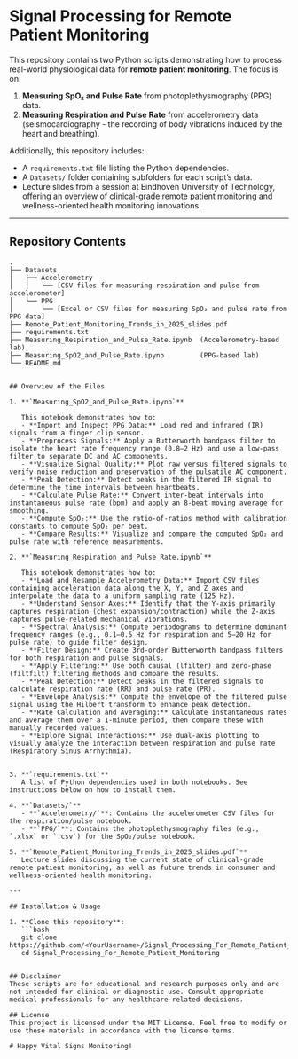 # Signal Processing for Remote Patient Monitoring

This repository contains two Python scripts demonstrating how to process real-world physiological data for **remote patient monitoring**. The focus is on:

1. **Measuring SpO₂ and Pulse Rate** from photoplethysmography (PPG) data.
2. **Measuring Respiration and Pulse Rate** from accelerometry data (seismocardiography - the recording of body vibrations induced by the heart and breathing).

Additionally, this repository includes:
- A `requirements.txt` file listing the Python dependencies.
- A `Datasets/` folder containing subfolders for each script’s data.
- Lecture slides from a session at Eindhoven University of Technology, offering an overview of clinical-grade remote patient monitoring and wellness-oriented health monitoring innovations.

---

## Repository Contents
```text
.
├── Datasets
│   ├── Accelerometry
│   │   └── [CSV files for measuring respiration and pulse from accelerometer]
│   └── PPG
│       └── [Excel or CSV files for measuring SpO₂ and pulse rate from PPG data]
├── Remote_Patient_Monitoring_Trends_in_2025_slides.pdf
├── requirements.txt
├── Measuring_Respiration_and_Pulse_Rate.ipynb  (Accelerometry-based lab)
├── Measuring_SpO2_and_Pulse_Rate.ipynb         (PPG-based lab)
└── README.md


## Overview of the Files

1. **`Measuring_SpO2_and_Pulse_Rate.ipynb`**

   This notebook demonstrates how to:
   - **Import and Inspect PPG Data:** Load red and infrared (IR) signals from a finger clip sensor.
   - **Preprocess Signals:** Apply a Butterworth bandpass filter to isolate the heart rate frequency range (0.8–2 Hz) and use a low-pass filter to separate DC and AC components.
   - **Visualize Signal Quality:** Plot raw versus filtered signals to verify noise reduction and preservation of the pulsatile AC component.
   - **Peak Detection:** Detect peaks in the filtered IR signal to determine the time intervals between heartbeats.
   - **Calculate Pulse Rate:** Convert inter-beat intervals into instantaneous pulse rate (bpm) and apply an 8-beat moving average for smoothing.
   - **Compute SpO₂:** Use the ratio-of-ratios method with calibration constants to compute SpO₂ per beat.
   - **Compare Results:** Visualize and compare the computed SpO₂ and pulse rate with reference measurements.

2. **`Measuring_Respiration_and_Pulse_Rate.ipynb`**

   This notebook demonstrates how to:
   - **Load and Resample Accelerometry Data:** Import CSV files containing acceleration data along the X, Y, and Z axes and interpolate the data to a uniform sampling rate (125 Hz).
   - **Understand Sensor Axes:** Identify that the Y-axis primarily captures respiration (chest expansion/contraction) while the Z-axis captures pulse-related mechanical vibrations.
   - **Spectral Analysis:** Compute periodograms to determine dominant frequency ranges (e.g., 0.1–0.5 Hz for respiration and 5–20 Hz for pulse rate) to guide filter design.
   - **Filter Design:** Create 3rd‑order Butterworth bandpass filters for both respiration and pulse signals.
   - **Apply Filtering:** Use both causal (lfilter) and zero-phase (filtfilt) filtering methods and compare the results.
   - **Peak Detection:** Detect peaks in the filtered signals to calculate respiration rate (RR) and pulse rate (PR).
   - **Envelope Analysis:** Compute the envelope of the filtered pulse signal using the Hilbert transform to enhance peak detection.
   - **Rate Calculation and Averaging:** Calculate instantaneous rates and average them over a 1‑minute period, then compare these with manually recorded values.
   - **Explore Signal Interactions:** Use dual‑axis plotting to visually analyze the interaction between respiration and pulse rate (Respiratory Sinus Arrhythmia).


3. **`requirements.txt`**  
   A list of Python dependencies used in both notebooks. See instructions below on how to install them.

4. **`Datasets/`**  
   - **`Accelerometry/`**: Contains the accelerometer CSV files for the respiration/pulse notebook.  
   - **`PPG/`**: Contains the photoplethysmography files (e.g., `.xlsx` or `.csv`) for the SpO₂/pulse notebook.

5. **`Remote_Patient_Monitoring_Trends_in_2025_slides.pdf`**  
   Lecture slides discussing the current state of clinical-grade remote patient monitoring, as well as future trends in consumer and wellness-oriented health monitoring.

---

## Installation & Usage

1. **Clone this repository**:
   ```bash
   git clone https://github.com/<YourUsername>/Signal_Processing_For_Remote_Patient_Monitoring.git
   cd Signal_Processing_For_Remote_Patient_Monitoring


## Disclaimer
These scripts are for educational and research purposes only and are not intended for clinical or diagnostic use. Consult appropriate medical professionals for any healthcare-related decisions.

## License
This project is licensed under the MIT License. Feel free to modify or use these materials in accordance with the license terms.

# Happy Vital Signs Monitoring!


